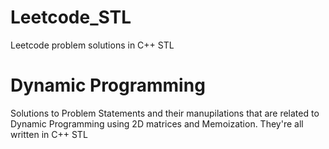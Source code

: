 # Leetcode_STL
Leetcode problem solutions in C++ STL

# Dynamic Programming
Solutions to Problem Statements and their manupilations that are related to Dynamic Programming using 2D matrices and Memoization.
They're all written in C++ STL
